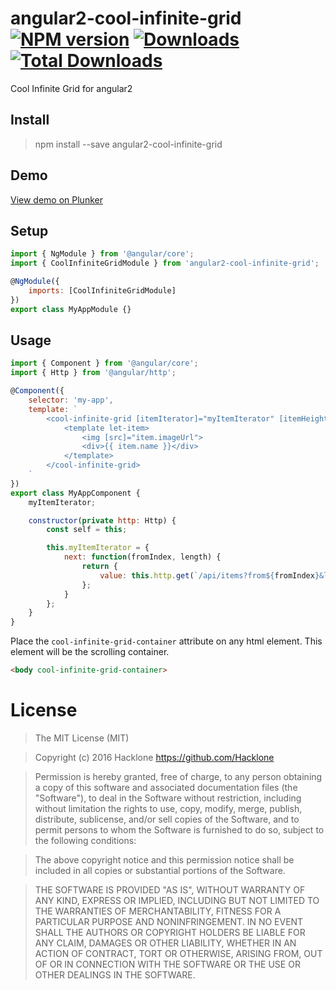 [npm-url]: https://npmjs.org/package/angular2-cool-infinite-grid
[npm-image]: https://img.shields.io/npm/v/angular2-cool-infinite-grid.svg
[downloads-image]: https://img.shields.io/npm/dm/angular2-cool-infinite-grid.svg
[total-downloads-image]: https://img.shields.io/npm/dt/angular2-cool-infinite-grid.svg

# angular2-cool-infinite-grid [![NPM version][npm-image]][npm-url] [![Downloads][downloads-image]][npm-url]  [![Total Downloads][total-downloads-image]][npm-url]
Cool Infinite Grid for angular2

## Install 
> npm install --save angular2-cool-infinite-grid

## Demo
[View demo on Plunker](https://embed.plnkr.co/8cnYDA/)

## Setup
```javascript
import { NgModule } from '@angular/core';
import { CoolInfiniteGridModule } from 'angular2-cool-infinite-grid';

@NgModule({
    imports: [CoolInfiniteGridModule]
})
export class MyAppModule {}
```

## Usage
```javascript
import { Component } from '@angular/core';
import { Http } from '@angular/http';

@Component({
    selector: 'my-app',
    template: `
        <cool-infinite-grid [itemIterator]="myItemIterator" [itemHeight]="40" [itemWidth]="35" [itemSpace]="5">
            <template let-item>
                <img [src]="item.imageUrl">
                <div>{{ item.name }}</div>
            </template>
        </cool-infinite-grid>
    `
})
export class MyAppComponent {
    myItemIterator;

    constructor(private http: Http) {
        const self = this;

        this.myItemIterator = {
            next: function(fromIndex, length) {
                return {
                    value: this.http.get(`/api/items?from${fromIndex}&length=${length}`).toPromise();
                };
            }
        };
    }
}
```

Place the ```cool-infinite-grid-container``` attribute on any html element. This element will be the scrolling container.

```html 
<body cool-infinite-grid-container>
```

# License
> The MIT License (MIT)

> Copyright (c) 2016 Hacklone
> https://github.com/Hacklone

> Permission is hereby granted, free of charge, to any person obtaining a copy
> of this software and associated documentation files (the "Software"), to deal
> in the Software without restriction, including without limitation the rights
> to use, copy, modify, merge, publish, distribute, sublicense, and/or sell
> copies of the Software, and to permit persons to whom the Software is
> furnished to do so, subject to the following conditions:

> The above copyright notice and this permission notice shall be included in all
> copies or substantial portions of the Software.

> THE SOFTWARE IS PROVIDED "AS IS", WITHOUT WARRANTY OF ANY KIND, EXPRESS OR
> IMPLIED, INCLUDING BUT NOT LIMITED TO THE WARRANTIES OF MERCHANTABILITY,
> FITNESS FOR A PARTICULAR PURPOSE AND NONINFRINGEMENT. IN NO EVENT SHALL THE
> AUTHORS OR COPYRIGHT HOLDERS BE LIABLE FOR ANY CLAIM, DAMAGES OR OTHER
> LIABILITY, WHETHER IN AN ACTION OF CONTRACT, TORT OR OTHERWISE, ARISING FROM,
> OUT OF OR IN CONNECTION WITH THE SOFTWARE OR THE USE OR OTHER DEALINGS IN THE
> SOFTWARE.
